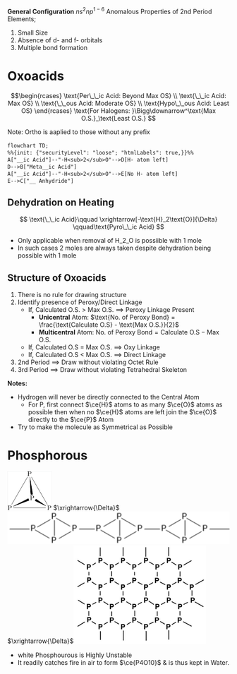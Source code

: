 **General Configuration** $ns^2np^{1-6}$
Anomalous Properties of 2nd Period Elements;
1) Small Size
2) Absence of d- and f- orbitals
3) Multiple bond formation

# Oxoacids
$$\begin{rcases}
\text{Per\_\_ic Acid: Beyond Max OS}
\\
\text{\_\_ic Acid: Max OS}
\\
\text{\_\_ous Acid: Moderate OS}
\\
\text{Hypo\_\_ous Acid: Least OS}
\end{rcases} \text{For Halogens: }\Bigg\downarrow^\text{Max O.S.}_\text{Least O.S.}
$$

$\text{Note: Ortho is aaplied to those without any prefix}$

	
```mermaid
flowchart TD;
%%{init: {"securityLevel": "loose"; "htmlLabels": true,}}%%
A["__ic Acid"]--"-H<sub>2</sub>O"-->D[H- atom left]
D-->B["Meta__ic Acid"]
A["__ic Acid"]--"-H<sub>2</sub>O"-->E[No H- atom left]
E-->C["__ Anhydride"]
```

## Dehydration on Heating
$$
\text{\_\_ic Acid}\qquad \xrightarrow[-\text{H}_2\text{O}]{\Delta} \qquad\text{Pyro\_\_ic Acid}
$$
- Only applicable when removal of H_2_O is possiible with 1 mole
- In such cases 2 moles are always taken despite dehydration being possible with 1 mole

## Structure of Oxoacids
1) There is no rule for drawing structure
2) Identify presence of Peroxy/Direct Linkage
	- If, Calculated O.S. > Max O.S. $\implies$ Peroxy Linkage Present
		- **Unicentral** Atom: $\text{No. of Peroxy Bond} = \frac{\text{Calculate O.S} - \text{Max O.S.}}{2}$
		- **Multicentral** Atom: $\text{No. of Peroxy Bond} = \text{Calculate O.S} - \text{Max O.S.}$
	- If, Calculated O.S = Max O.S. $\implies$ Oxy Linkage
	- If, Calculated O.S < Max O.S. $\implies$ Direct Linkage
3) 2nd Period $\implies$ Draw without violating Octet Rule
4) 3rd Period $\implies$ Draw without violating Tetrahedral Skeleton

**Notes:**
- Hydrogen will never be directly connected to the Central Atom
	- For $\text{P}$, first connect $\ce{H}$ atoms to as many $\ce{O}$ atoms as possible then when no $\ce{H}$ atoms are left join the $\ce{O}$ directly to the $\ce{P}$ Atom
- Try to make the molecule as Symmetrical as Possible

# Phosphorous
<img src='../../_resources/540592e44fa62ea81404319628be8b94.png' width=100> $\xrightarrow{\Delta}$<img src='../../_resources/5d34a8413a4d163d95a25c395a15fbaa.png' width=600>$\xrightarrow{\Delta}$<img src='../../_resources/658d17f61c314624f735da2e54f0357a.png' width=300>

- white Phosphourous is Highly Unstable
- It readily catches fire in air to form $\ce{P4O10}$ & is thus kept in Water.